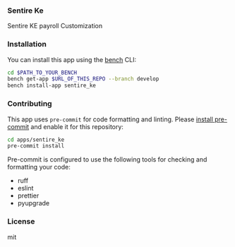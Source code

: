 ### Sentire Ke

Sentire KE payroll Customization

### Installation

You can install this app using the [bench](https://github.com/frappe/bench) CLI:

```bash
cd $PATH_TO_YOUR_BENCH
bench get-app $URL_OF_THIS_REPO --branch develop
bench install-app sentire_ke
```

### Contributing

This app uses `pre-commit` for code formatting and linting. Please [install pre-commit](https://pre-commit.com/#installation) and enable it for this repository:

```bash
cd apps/sentire_ke
pre-commit install
```

Pre-commit is configured to use the following tools for checking and formatting your code:

- ruff
- eslint
- prettier
- pyupgrade

### License

mit

